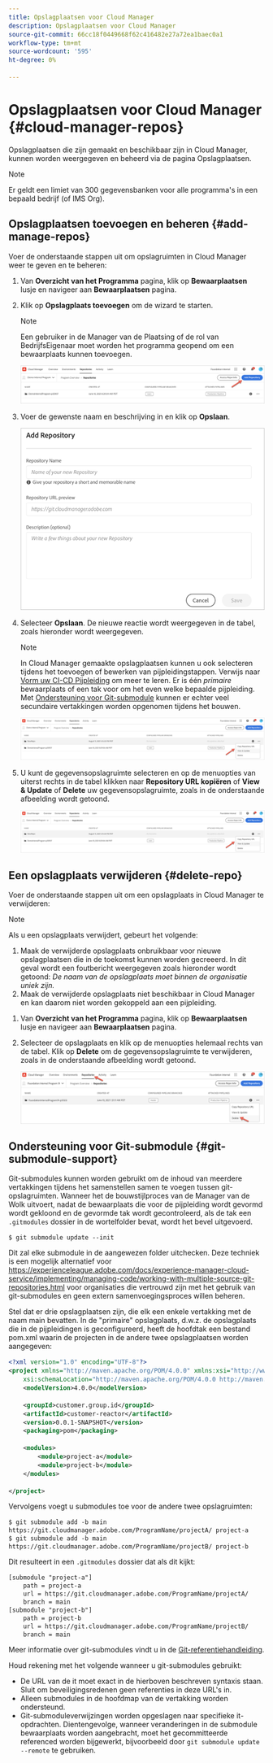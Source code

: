 ```yaml
---
title: Opslagplaatsen voor Cloud Manager
description: Opslagplaatsen voor Cloud Manager
source-git-commit: 66cc18f0449668f62c416482e27a72ea1baec0a1
workflow-type: tm+mt
source-wordcount: '595'
ht-degree: 0%

---
```


# Opslagplaatsen voor Cloud Manager {#cloud-manager-repos}

Opslagplaatsen die zijn gemaakt en beschikbaar zijn in Cloud Manager, kunnen worden weergegeven en beheerd via de pagina Opslagplaatsen.

>[!NOTE]
>Er geldt een limiet van 300 gegevensbanken voor alle programma&#39;s in een bepaald bedrijf (of IMS Org).

## Opslagplaatsen toevoegen en beheren {#add-manage-repos}

Voer de onderstaande stappen uit om opslagruimten in Cloud Manager weer te geven en te beheren:

1. Van **Overzicht van het Programma** pagina, klik op **Bewaarplaatsen** lusje en navigeer aan **Bewaarplaatsen** pagina.

1. Klik op **Opslagplaats toevoegen** om de wizard te starten.

   >[!NOTE]
   >Een gebruiker in de Manager van de Plaatsing of de rol van BedrijfsEigenaar moet worden het programma geopend om een bewaarplaats kunnen toevoegen.

   ![](/help/implementing/cloud-manager/assets/repos/create-repo2.png)

1. Voer de gewenste naam en beschrijving in en klik op **Opslaan**.

   ![](/help/implementing/cloud-manager/assets/repos/repo-1.png)

1. Selecteer **Opslaan**. De nieuwe reactie wordt weergegeven in de tabel, zoals hieronder wordt weergegeven.

   >[!NOTE]
   >In Cloud Manager gemaakte opslagplaatsen kunnen u ook selecteren tijdens het toevoegen of bewerken van pijpleidingstappen. Verwijs naar [Vorm uw CI-CD Pijpleiding](https://experienceleague.adobe.com/docs/experience-manager-cloud-service/implementing/using-cloud-manager/configure-pipeline.html?lang=en) om meer te leren. Er is één *primaire* bewaarplaats of een tak voor om het even welke bepaalde pijpleiding. Met [Ondersteuning voor Git-submodule](#git-submodule-support) kunnen er echter veel secundaire vertakkingen worden opgenomen tijdens het bouwen.

   ![](/help/implementing/cloud-manager/assets/repos/create-repo3.png)

1. U kunt de gegevensopslagruimte selecteren en op de menuopties van uiterst rechts in de tabel klikken naar **Repository URL kopiëren** of **View &amp; Update** of **Delete** uw gegevensopslagruimte, zoals in de onderstaande afbeelding wordt getoond.

   ![](/help/implementing/cloud-manager/assets/repos/create-repo3.png)

## Een opslagplaats verwijderen {#delete-repo}

Voer de onderstaande stappen uit om een opslagplaats in Cloud Manager te verwijderen:
>[!NOTE]
>Als u een opslagplaats verwijdert, gebeurt het volgende:
>1. Maak de verwijderde opslagplaats onbruikbaar voor nieuwe opslagplaatsen die in de toekomst kunnen worden gecreeerd. In dit geval wordt een foutbericht weergegeven zoals hieronder wordt getoond:
   >*De naam van de opslagplaats moet binnen de organisatie uniek zijn.*
>1. Maak de verwijderde opslagplaats niet beschikbaar in Cloud Manager en kan daarom niet worden gekoppeld aan een pijpleiding.


1. Van **Overzicht van het Programma** pagina, klik op **Bewaarplaatsen** lusje en navigeer aan **Bewaarplaatsen** pagina.

1. Selecteer de opslagplaats en klik op de menuopties helemaal rechts van de tabel. Klik op **Delete** om de gegevensopslagruimte te verwijderen, zoals in de onderstaande afbeelding wordt getoond.

   ![](/help/implementing/cloud-manager/assets/repos/delete-repo.png)


## Ondersteuning voor Git-submodule {#git-submodule-support}

Git-submodules kunnen worden gebruikt om de inhoud van meerdere vertakkingen tijdens het samenstellen samen te voegen tussen git-opslagruimten. Wanneer het de bouwstijlproces van de Manager van de Wolk uitvoert, nadat de bewaarplaats die voor de pijpleiding wordt gevormd wordt gekloond en de gevormde tak wordt gecontroleerd, als de tak een `.gitmodules` dossier in de wortelfolder bevat, wordt het bevel uitgevoerd.

```
$ git submodule update --init
```

Dit zal elke submodule in de aangewezen folder uitchecken. Deze techniek is een mogelijk alternatief voor https://experienceleague.adobe.com/docs/experience-manager-cloud-service/implementing/managing-code/working-with-multiple-source-git-repositories.html voor organisaties die vertrouwd zijn met het gebruik van git-submodules en geen extern samenvoegingsproces willen beheren.

Stel dat er drie opslagplaatsen zijn, die elk een enkele vertakking met de naam main bevatten. In de &quot;primaire&quot; opslagplaats, d.w.z. de opslagplaats die in de pijpleidingen is geconfigureerd, heeft de hoofdtak een bestand pom.xml waarin de projecten in de andere twee opslagplaatsen worden aangegeven:

```xml
<?xml version="1.0" encoding="UTF-8"?>
<project xmlns="http://maven.apache.org/POM/4.0.0" xmlns:xsi="http://www.w3.org/2001/XMLSchema-instance"
    xsi:schemaLocation="http://maven.apache.org/POM/4.0.0 http://maven.apache.org/maven-v4_0_0.xsd">
    <modelVersion>4.0.0</modelVersion>
   
    <groupId>customer.group.id</groupId>
    <artifactId>customer-reactor</artifactId>
    <version>0.0.1-SNAPSHOT</version>
    <packaging>pom</packaging>
   
    <modules>
        <module>project-a</module>
        <module>project-b</module>
    </modules>
   
</project>
```

Vervolgens voegt u submodules toe voor de andere twee opslagruimten:

```
$ git submodule add -b main https://git.cloudmanager.adobe.com/ProgramName/projectA/ project-a
$ git submodule add -b main https://git.cloudmanager.adobe.com/ProgramName/projectB/ project-b
```

Dit resulteert in een `.gitmodules` dossier dat als dit kijkt:

```
[submodule "project-a"]
    path = project-a
    url = https://git.cloudmanager.adobe.com/ProgramName/projectA/
    branch = main
[submodule "project-b"]
    path = project-b
    url = https://git.cloudmanager.adobe.com/ProgramName/projectB/
    branch = main
```

Meer informatie over git-submodules vindt u in de [Git-referentiehandleiding](https://git-scm.com/book/en/v2/Git-Tools-Submodules).

Houd rekening met het volgende wanneer u git-submodules gebruikt:

* De URL van de it moet exact in de hierboven beschreven syntaxis staan. Sluit om beveiligingsredenen geen referenties in deze URL&#39;s in.
* Alleen submodules in de hoofdmap van de vertakking worden ondersteund.
* Git-submoduleverwijzingen worden opgeslagen naar specifieke it-opdrachten. Dientengevolge, wanneer veranderingen in de submodule bewaarplaats worden aangebracht, moet het gecommitteerde referenced worden bijgewerkt, bijvoorbeeld door `git submodule update --remote` te gebruiken.


